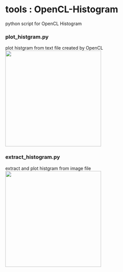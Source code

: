 tools : OpenCL-Histogram
===============

python script for OpenCL  Histogram <br/>

### plot_histgram.py
plot histgram from text file created by OpenCL <br/>
<image src="https://raw.githubusercontent.com/ohwada/MAC_cpp_Samples/master/OpenCL-Histogram/result/baboon_hist_plot.png" width="300" /><br/>

### extract_histogram.py
extract and plot histgram from image file <br/>
<image src="https://raw.githubusercontent.com/ohwada/MAC_cpp_Samples/master/OpenCL-Histogram/result/baboon_hist.png" width="300" /><br/>

